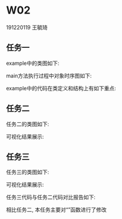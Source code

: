 # W02
191220119 王毓琦

## 任务一
example中的类图如下:

main方法执行过程中对象时序图如下:


example中的代码在类定义和结构上有如下重点:


## 任务二
任务二的类图如下:

可视化结果展示:



## 任务三
任务三的类图如下:

可视化结果展示:

任务三代码与任务二代码对比报告如下:

相比任务二, 本任务主要对“”函数进行了修改

